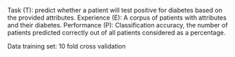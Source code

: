 Task (T): predict whether a patient will test positive for diabetes based on the provided attributes.
Experience (E): A corpus of patients with attributes and their diabetes.
Performance (P): Classification accuracy, the number of patients predicted correctly out of all patients considered as a percentage.

Data training set: 10 fold cross validation
